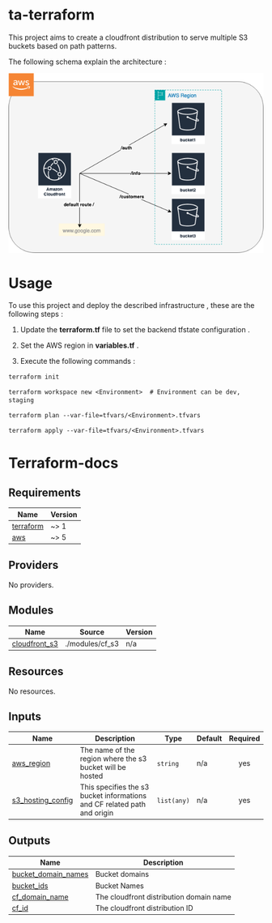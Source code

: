 # ta-terraform
This project aims to create a cloudfront distribution to serve multiple S3 buckets based on path patterns.

The following schema explain the architecture :

<p align="center">
  <img src="docs/architecture.png" />
</p>

# Usage
To use this project and deploy the described infrastructure , these are the following steps : 

1. Update the **terraform.tf** file to set the backend tfstate configuration .

2. Set the AWS region in **variables.tf** .

3. Execute the following commands : 

```
terraform init
```
```
terraform workspace new <Environment>  # Environment can be dev, staging
```
```
terraform plan --var-file=tfvars/<Environment>.tfvars 
```
```
terraform apply --var-file=tfvars/<Environment>.tfvars 
```

# Terraform-docs
## Requirements

| Name | Version |
|------|---------|
| <a name="requirement_terraform"></a> [terraform](#requirement\_terraform) | ~> 1 |
| <a name="requirement_aws"></a> [aws](#requirement\_aws) | ~> 5 |

## Providers

No providers.

## Modules

| Name | Source | Version |
|------|--------|---------|
| <a name="module_cloudfront_s3"></a> [cloudfront\_s3](#module\_cloudfront\_s3) | ./modules/cf_s3 | n/a |

## Resources

No resources.

## Inputs

| Name | Description | Type | Default | Required |
|------|-------------|------|---------|:--------:|
| <a name="input_aws_region"></a> [aws\_region](#input\_aws\_region) | The name of the region where the s3 bucket will be hosted | `string` | n/a | yes |
| <a name="input_s3_hosting_config"></a> [s3\_hosting\_config](#input\_s3\_hosting\_config) | This specifies the s3 bucket informations and CF related path and origin | `list(any)` | n/a | yes |

## Outputs

| Name | Description |
|------|-------------|
| <a name="output_bucket_domain_names"></a> [bucket\_domain\_names](#output\_bucket\_domain\_names) | Bucket domains |
| <a name="output_bucket_ids"></a> [bucket\_ids](#output\_bucket\_ids) | Bucket Names |
| <a name="output_cf_domain_name"></a> [cf\_domain\_name](#output\_cf\_domain\_name) | The cloudfront distribution domain name |
| <a name="output_cf_id"></a> [cf\_id](#output\_cf\_id) | The cloudfront distribution ID |